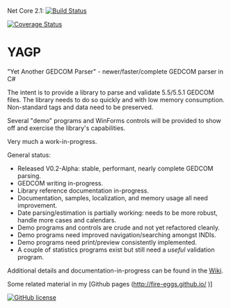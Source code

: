 Net Core 2.1:
[![Build Status](https://travis-ci.org/fire-eggs/YAGP.svg?branch=master)](https://travis-ci.org/fire-eggs/YAGP)

[![Coverage Status](https://coveralls.io/repos/github/fire-eggs/YAGP/badge.svg?branch=master)](https://coveralls.io/github/fire-eggs/YAGP?branch=master)

# YAGP
"Yet Another GEDCOM Parser" - newer/faster/complete GEDCOM parser in C#

The intent is to provide a library to parse and validate 5.5/5.5.1 GEDCOM files. The library needs to do so quickly and with low 
memory consumption. Non-standard tags and data need to be preserved.

Several "demo" programs and WinForms controls will be provided to show off and exercise the library's capabilities.

Very much a work-in-progress.

General status:
- Released V0.2-Alpha: stable, performant, nearly complete GEDCOM parsing.
- GEDCOM writing in-progress.
- Library reference documentation in-progress.
- Documentation, samples, localization, and memory usage all need improvement.
- Date parsing/estimation is partially working: needs to be more robust, handle more cases and calendars.
- Demo programs and controls are crude and not yet refactored cleanly.
- Demo programs need improved navigation/searching amongst INDIs.
- Demo programs need print/preview consistently implemented.
- A couple of statistics programs exist but still need a _useful_ validation program.

Additional details and documentation-in-progress can be found in the [Wiki](../../wiki).

Some related material in my [Github pages (http://fire-eggs.github.io/ )]


[![GitHub license](https://img.shields.io/github/license/fire-eggs/YAGP.svg?style=plastic)](https://github.com/fire-eggs/YAGP/blob/master/LICENSE)

